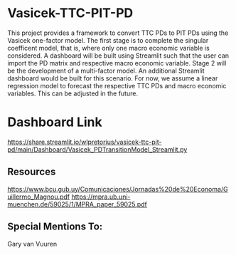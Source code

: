 # Vasicek-TTC-PIT-PD

This project provides a framework to convert TTC PDs to PIT PDs using the Vasicek one-factor model. The first stage is to complete the singular coefficent model, that is, where only one macro economic variable is considered. A dashboard will be built using Streamlit such that the user can import the PD matrix and respective macro economic variable. Stage 2 will be the development of a multi-factor model. An additional Streamlit dashboard would be built for this scenario. For now, we assume a linear regression model to forecast the respective TTC PDs and macro economic variables. This can be adjusted in the future.

# Dashboard Link
https://share.streamlit.io/wlpretorius/vasicek-ttc-pit-pd/main/Dashboard/Vasicek_PDTransitionModel_Streamlit.py

## Resources
https://www.bcu.gub.uy/Comunicaciones/Jornadas%20de%20Economa/Guillermo_Magnou.pdf
https://mpra.ub.uni-muenchen.de/59025/1/MPRA_paper_59025.pdf

## Special Mentions To:
Gary van Vuuren
